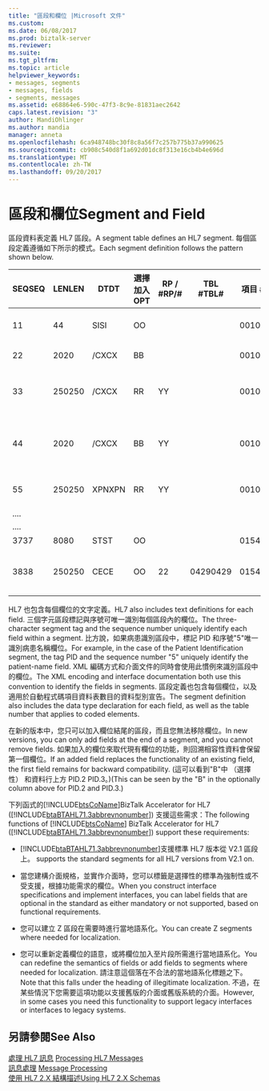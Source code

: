 ```yaml
---
title: "區段和欄位 |Microsoft 文件"
ms.custom: 
ms.date: 06/08/2017
ms.prod: biztalk-server
ms.reviewer: 
ms.suite: 
ms.tgt_pltfrm: 
ms.topic: article
helpviewer_keywords:
- messages, segments
- messages, fields
- segments, messages
ms.assetid: e68864e6-590c-47f3-8c9e-81831aec2642
caps.latest.revision: "3"
author: MandiOhlinger
ms.author: mandia
manager: anneta
ms.openlocfilehash: 6ca948748bc30f8c8a56f7c257b775b37a990625
ms.sourcegitcommit: cb908c540d8f1a692d01dc8f313e16cb4b4e696d
ms.translationtype: MT
ms.contentlocale: zh-TW
ms.lasthandoff: 09/20/2017
---
```

# <a name="segment-and-field"></a><span data-ttu-id="f3319-102">區段和欄位</span><span class="sxs-lookup"><span data-stu-id="f3319-102">Segment and Field</span></span>
<span data-ttu-id="f3319-103">區段資料表定義 HL7 區段。</span><span class="sxs-lookup"><span data-stu-id="f3319-103">A segment table defines an HL7 segment.</span></span> <span data-ttu-id="f3319-104">每個區段定義遵循如下所示的模式。</span><span class="sxs-lookup"><span data-stu-id="f3319-104">Each segment definition follows the pattern shown below.</span></span>  
  
|<span data-ttu-id="f3319-105">SEQ</span><span class="sxs-lookup"><span data-stu-id="f3319-105">SEQ</span></span>|<span data-ttu-id="f3319-106">LEN</span><span class="sxs-lookup"><span data-stu-id="f3319-106">LEN</span></span>|<span data-ttu-id="f3319-107">DT</span><span class="sxs-lookup"><span data-stu-id="f3319-107">DT</span></span>|<span data-ttu-id="f3319-108">選擇加入</span><span class="sxs-lookup"><span data-stu-id="f3319-108">OPT</span></span>|<span data-ttu-id="f3319-109">RP / #</span><span class="sxs-lookup"><span data-stu-id="f3319-109">RP/#</span></span>|<span data-ttu-id="f3319-110">TBL #</span><span class="sxs-lookup"><span data-stu-id="f3319-110">TBL#</span></span>|<span data-ttu-id="f3319-111">項目 #</span><span class="sxs-lookup"><span data-stu-id="f3319-111">ITEM#</span></span>|<span data-ttu-id="f3319-112">項目名稱</span><span class="sxs-lookup"><span data-stu-id="f3319-112">ELEMENT NAME</span></span>|  
|---------|---------|--------|---------|------------|-----------|------------|------------------|  
|<span data-ttu-id="f3319-113">1</span><span class="sxs-lookup"><span data-stu-id="f3319-113">1</span></span>|<span data-ttu-id="f3319-114">4</span><span class="sxs-lookup"><span data-stu-id="f3319-114">4</span></span>|<span data-ttu-id="f3319-115">SI</span><span class="sxs-lookup"><span data-stu-id="f3319-115">SI</span></span>|<span data-ttu-id="f3319-116">O</span><span class="sxs-lookup"><span data-stu-id="f3319-116">O</span></span>|||<span data-ttu-id="f3319-117">00104</span><span class="sxs-lookup"><span data-stu-id="f3319-117">00104</span></span>|<span data-ttu-id="f3319-118">設定識別碼-PID</span><span class="sxs-lookup"><span data-stu-id="f3319-118">Set ID - PID</span></span>|  
|<span data-ttu-id="f3319-119">2</span><span class="sxs-lookup"><span data-stu-id="f3319-119">2</span></span>|<span data-ttu-id="f3319-120">20</span><span class="sxs-lookup"><span data-stu-id="f3319-120">20</span></span>|<span data-ttu-id="f3319-121">/CX</span><span class="sxs-lookup"><span data-stu-id="f3319-121">CX</span></span>|<span data-ttu-id="f3319-122">B</span><span class="sxs-lookup"><span data-stu-id="f3319-122">B</span></span>|||<span data-ttu-id="f3319-123">00105</span><span class="sxs-lookup"><span data-stu-id="f3319-123">00105</span></span>|<span data-ttu-id="f3319-124">病患識別碼</span><span class="sxs-lookup"><span data-stu-id="f3319-124">Patient ID</span></span>|  
|<span data-ttu-id="f3319-125">3</span><span class="sxs-lookup"><span data-stu-id="f3319-125">3</span></span>|<span data-ttu-id="f3319-126">250</span><span class="sxs-lookup"><span data-stu-id="f3319-126">250</span></span>|<span data-ttu-id="f3319-127">/CX</span><span class="sxs-lookup"><span data-stu-id="f3319-127">CX</span></span>|<span data-ttu-id="f3319-128">R</span><span class="sxs-lookup"><span data-stu-id="f3319-128">R</span></span>|<span data-ttu-id="f3319-129">Y</span><span class="sxs-lookup"><span data-stu-id="f3319-129">Y</span></span>||<span data-ttu-id="f3319-130">00106</span><span class="sxs-lookup"><span data-stu-id="f3319-130">00106</span></span>|<span data-ttu-id="f3319-131">病患識別碼清單</span><span class="sxs-lookup"><span data-stu-id="f3319-131">Patient Identifier List</span></span>|  
|<span data-ttu-id="f3319-132">4</span><span class="sxs-lookup"><span data-stu-id="f3319-132">4</span></span>|<span data-ttu-id="f3319-133">20</span><span class="sxs-lookup"><span data-stu-id="f3319-133">20</span></span>|<span data-ttu-id="f3319-134">/CX</span><span class="sxs-lookup"><span data-stu-id="f3319-134">CX</span></span>|<span data-ttu-id="f3319-135">B</span><span class="sxs-lookup"><span data-stu-id="f3319-135">B</span></span>|<span data-ttu-id="f3319-136">Y</span><span class="sxs-lookup"><span data-stu-id="f3319-136">Y</span></span>||<span data-ttu-id="f3319-137">00107</span><span class="sxs-lookup"><span data-stu-id="f3319-137">00107</span></span>|<span data-ttu-id="f3319-138">替代病患識別碼-PID</span><span class="sxs-lookup"><span data-stu-id="f3319-138">Alternate Patient ID - PID</span></span>|  
|<span data-ttu-id="f3319-139">5</span><span class="sxs-lookup"><span data-stu-id="f3319-139">5</span></span>|<span data-ttu-id="f3319-140">250</span><span class="sxs-lookup"><span data-stu-id="f3319-140">250</span></span>|<span data-ttu-id="f3319-141">XPN</span><span class="sxs-lookup"><span data-stu-id="f3319-141">XPN</span></span>|<span data-ttu-id="f3319-142">R</span><span class="sxs-lookup"><span data-stu-id="f3319-142">R</span></span>|<span data-ttu-id="f3319-143">Y</span><span class="sxs-lookup"><span data-stu-id="f3319-143">Y</span></span>||<span data-ttu-id="f3319-144">00108</span><span class="sxs-lookup"><span data-stu-id="f3319-144">00108</span></span>|<span data-ttu-id="f3319-145">病患的名稱</span><span class="sxs-lookup"><span data-stu-id="f3319-145">Patient Name</span></span>|  
|<span data-ttu-id="f3319-146">..</span><span class="sxs-lookup"><span data-stu-id="f3319-146">..</span></span>||||||||  
|<span data-ttu-id="f3319-147">..</span><span class="sxs-lookup"><span data-stu-id="f3319-147">..</span></span>||||||||  
|<span data-ttu-id="f3319-148">37</span><span class="sxs-lookup"><span data-stu-id="f3319-148">37</span></span>|<span data-ttu-id="f3319-149">80</span><span class="sxs-lookup"><span data-stu-id="f3319-149">80</span></span>|<span data-ttu-id="f3319-150">ST</span><span class="sxs-lookup"><span data-stu-id="f3319-150">ST</span></span>|<span data-ttu-id="f3319-151">O</span><span class="sxs-lookup"><span data-stu-id="f3319-151">O</span></span>|||<span data-ttu-id="f3319-152">01541</span><span class="sxs-lookup"><span data-stu-id="f3319-152">01541</span></span>|<span data-ttu-id="f3319-153">疲勞</span><span class="sxs-lookup"><span data-stu-id="f3319-153">Strain</span></span>|  
|<span data-ttu-id="f3319-154">38</span><span class="sxs-lookup"><span data-stu-id="f3319-154">38</span></span>|<span data-ttu-id="f3319-155">250</span><span class="sxs-lookup"><span data-stu-id="f3319-155">250</span></span>|<span data-ttu-id="f3319-156">CE</span><span class="sxs-lookup"><span data-stu-id="f3319-156">CE</span></span>|<span data-ttu-id="f3319-157">O</span><span class="sxs-lookup"><span data-stu-id="f3319-157">O</span></span>|<span data-ttu-id="f3319-158">2</span><span class="sxs-lookup"><span data-stu-id="f3319-158">2</span></span>|<span data-ttu-id="f3319-159">0429</span><span class="sxs-lookup"><span data-stu-id="f3319-159">0429</span></span>|<span data-ttu-id="f3319-160">01542</span><span class="sxs-lookup"><span data-stu-id="f3319-160">01542</span></span>|<span data-ttu-id="f3319-161">生產類別程式碼</span><span class="sxs-lookup"><span data-stu-id="f3319-161">Production Class Code</span></span>|  
  
 <span data-ttu-id="f3319-162">HL7 也包含每個欄位的文字定義。</span><span class="sxs-lookup"><span data-stu-id="f3319-162">HL7 also includes text definitions for each field.</span></span> <span data-ttu-id="f3319-163">三個字元區段標記與序號可唯一識別每個區段內的欄位。</span><span class="sxs-lookup"><span data-stu-id="f3319-163">The three-character segment tag and the sequence number uniquely identify each field within a segment.</span></span> <span data-ttu-id="f3319-164">比方說，如果病患識別區段中，標記 PID 和序號"5"唯一識別病患名稱欄位。</span><span class="sxs-lookup"><span data-stu-id="f3319-164">For example, in the case of the Patient Identification segment, the tag PID and the sequence number "5" uniquely identify the patient-name field.</span></span> <span data-ttu-id="f3319-165">XML 編碼方式和介面文件的同時會使用此慣例來識別區段中的欄位。</span><span class="sxs-lookup"><span data-stu-id="f3319-165">The XML encoding and interface documentation both use this convention to identify the fields in segments.</span></span> <span data-ttu-id="f3319-166">區段定義也包含每個欄位，以及適用於自動程式碼項目資料表數目的資料型別宣告。</span><span class="sxs-lookup"><span data-stu-id="f3319-166">The segment definition also includes the data type declaration for each field, as well as the table number that applies to coded elements.</span></span>  
  
 <span data-ttu-id="f3319-167">在新的版本中，您只可以加入欄位結尾的區段，而且您無法移除欄位。</span><span class="sxs-lookup"><span data-stu-id="f3319-167">In new versions, you can only add fields at the end of a segment, and you cannot remove fields.</span></span> <span data-ttu-id="f3319-168">如果加入的欄位來取代現有欄位的功能，則回溯相容性資料會保留第一個欄位。</span><span class="sxs-lookup"><span data-stu-id="f3319-168">If an added field replaces the functionality of an existing field, the first field remains for backward compatibility.</span></span> <span data-ttu-id="f3319-169">(這可以看到"B"中 （選擇性） 和資料行上方 PID.2 PID.3。)</span><span class="sxs-lookup"><span data-stu-id="f3319-169">(This can be seen by the "B" in the optionally column above for PID.2 and PID.3.)</span></span>  
  
 <span data-ttu-id="f3319-170">下列函式的[!INCLUDE[btsCoName](../../includes/btsconame-md.md)]BizTalk Accelerator for HL7 ([!INCLUDE[btaBTAHL71.3abbrevnonumber](../../includes/btabtahl71-3abbrevnonumber-md.md)]) 支援這些需求：</span><span class="sxs-lookup"><span data-stu-id="f3319-170">The following functions of [!INCLUDE[btsCoName](../../includes/btsconame-md.md)] BizTalk Accelerator for HL7 ([!INCLUDE[btaBTAHL71.3abbrevnonumber](../../includes/btabtahl71-3abbrevnonumber-md.md)]) support these requirements:</span></span>  
  
-   [!INCLUDE[btaBTAHL71.3abbrevnonumber](../../includes/btabtahl71-3abbrevnonumber-md.md)]<span data-ttu-id="f3319-171">支援標準 HL7 版本從 V2.1 區段上。</span><span class="sxs-lookup"><span data-stu-id="f3319-171"> supports the standard segments for all HL7 versions from V2.1 on.</span></span>  
  
-   <span data-ttu-id="f3319-172">當您建構介面規格，並實作介面時，您可以標籤是選擇性的標準為強制性或不受支援，根據功能需求的欄位。</span><span class="sxs-lookup"><span data-stu-id="f3319-172">When you construct interface specifications and implement interfaces, you can label fields that are optional in the standard as either mandatory or not supported, based on functional requirements.</span></span>  
  
-   <span data-ttu-id="f3319-173">您可以建立 Z 區段在需要時進行當地語系化。</span><span class="sxs-lookup"><span data-stu-id="f3319-173">You can create Z segments where needed for localization.</span></span>  
  
-   <span data-ttu-id="f3319-174">您可以重新定義欄位的語意，或將欄位加入至片段所需進行當地語系化。</span><span class="sxs-lookup"><span data-stu-id="f3319-174">You can redefine the semantics of fields or add fields to segments where needed for localization.</span></span> <span data-ttu-id="f3319-175">請注意這個落在不合法的當地語系化標題之下。</span><span class="sxs-lookup"><span data-stu-id="f3319-175">Note that this falls under the heading of illegitimate localization.</span></span> <span data-ttu-id="f3319-176">不過，在某些情況下您需要這項功能以支援舊版的介面或舊版系統的介面。</span><span class="sxs-lookup"><span data-stu-id="f3319-176">However, in some cases you need this functionality to support legacy interfaces or interfaces to legacy systems.</span></span>  
  
## <a name="see-also"></a><span data-ttu-id="f3319-177">另請參閱</span><span class="sxs-lookup"><span data-stu-id="f3319-177">See Also</span></span>  
 <span data-ttu-id="f3319-178">[處理 HL7 訊息](../../adapters-and-accelerators/accelerator-hl7/processing-hl7-messages.md) </span><span class="sxs-lookup"><span data-stu-id="f3319-178">[Processing HL7 Messages](../../adapters-and-accelerators/accelerator-hl7/processing-hl7-messages.md) </span></span>  
 <span data-ttu-id="f3319-179">[訊息處理](../../adapters-and-accelerators/accelerator-hl7/message-processing.md) </span><span class="sxs-lookup"><span data-stu-id="f3319-179">[Message Processing](../../adapters-and-accelerators/accelerator-hl7/message-processing.md) </span></span>  
 [<span data-ttu-id="f3319-180">使用 HL7 2.X 結構描述</span><span class="sxs-lookup"><span data-stu-id="f3319-180">Using HL7 2.X Schemas</span></span>](../../adapters-and-accelerators/accelerator-hl7/using-hl7-2-x-schemas.md)